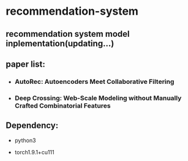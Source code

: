 # recommendation-system

## recommendation system model inplementation(updating...)

## paper list:

- ### AutoRec: Autoencoders Meet Collaborative Filtering

- ### Deep Crossing: Web-Scale Modeling without Manually Crafted Combinatorial Features

## Dependency:

- python3

- torch1.9.1+cu111